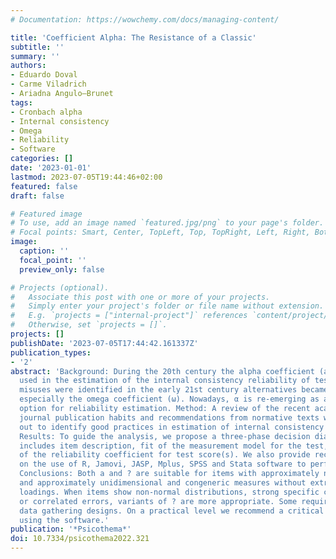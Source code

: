 ```yaml
---
# Documentation: https://wowchemy.com/docs/managing-content/

title: 'Coefficient Alpha: The Resistance of a Classic'
subtitle: ''
summary: ''
authors:
- Eduardo Doval
- Carme Viladrich
- Ariadna Angulo—Brunet
tags:
- Cronbach alpha
- Internal consistency
- Omega
- Reliability
- Software
categories: []
date: '2023-01-01'
lastmod: 2023-07-05T19:44:46+02:00
featured: false
draft: false

# Featured image
# To use, add an image named `featured.jpg/png` to your page's folder.
# Focal points: Smart, Center, TopLeft, Top, TopRight, Left, Right, BottomLeft, Bottom, BottomRight.
image:
  caption: ''
  focal_point: ''
  preview_only: false

# Projects (optional).
#   Associate this post with one or more of your projects.
#   Simply enter your project's folder or file name without extension.
#   E.g. `projects = ["internal-project"]` references `content/project/deep-learning/index.md`.
#   Otherwise, set `projects = []`.
projects: []
publishDate: '2023-07-05T17:44:42.161337Z'
publication_types:
- '2'
abstract: 'Background: During the 20th century the alpha coefficient (a) was widely
  used in the estimation of the internal consistency reliability of test scores. After
  misuses were identified in the early 21st century alternatives became widespread,
  especially the omega coefficient (ω). Nowadays, α is re-emerging as an acceptable
  option for reliability estimation. Method: A review of the recent academic contributions,
  journal publication habits and recommendations from normative texts was carried
  out to identify good practices in estimation of internal consistency reliability.
  Results: To guide the analysis, we propose a three-phase decision diagram, which
  includes item description, fit of the measurement model for the test, and choice
  of the reliability coefficient for test score(s). We also provide recommendations
  on the use of R, Jamovi, JASP, Mplus, SPSS and Stata software to perform the analysis.
  Conclusions: Both a and ? are suitable for items with approximately normal distributions
  and approximately unidimensional and congeneric measures without extreme factor
  loadings. When items show non-normal distributions, strong specific components,
  or correlated errors, variants of ? are more appropriate. Some require specific
  data gathering designs. On a practical level we recommend a critical approach when
  using the software.'
publication: '*Psicothema*'
doi: 10.7334/psicothema2022.321
---
```

